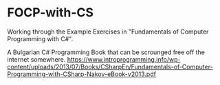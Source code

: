 # FOCP-with-CS
Working through the Example Exercises in "Fundamentals of Computer Programming with C#".

A Bulgarian C# Programming Book that can be scrounged free off the internet somewhere.
https://www.introprogramming.info/wp-content/uploads/2013/07/Books/CSharpEn/Fundamentals-of-Computer-Programming-with-CSharp-Nakov-eBook-v2013.pdf
